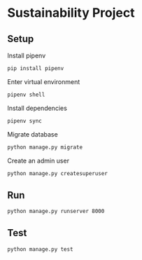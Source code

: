 # Sustainability Project

## Setup

Install pipenv

```bash
pip install pipenv
```

Enter virtual environment

```bash
pipenv shell
```

Install dependencies

```bash
pipenv sync
```

Migrate database

```bash
python manage.py migrate
```

Create an admin user

```bash
python manage.py createsuperuser
```

## Run

```bash
python manage.py runserver 8000
```

## Test
```bash
python manage.py test
```
